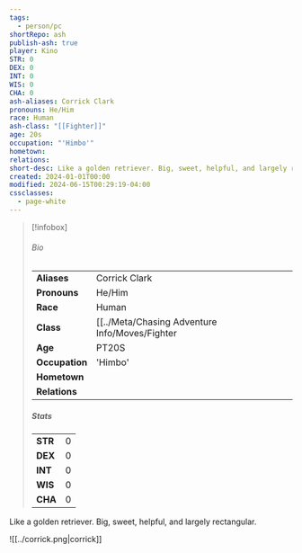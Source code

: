 ```yaml
---
tags:
  - person/pc
shortRepo: ash
publish-ash: true
player: Kino
STR: 0
DEX: 0
INT: 0
WIS: 0
CHA: 0
ash-aliases: Corrick Clark
pronouns: He/Him
race: Human
ash-class: "[[Fighter]]"
age: 20s
occupation: "'Himbo'"
hometown: 
relations: 
short-desc: Like a golden retriever. Big, sweet, helpful, and largely rectangular.
created: 2024-01-01T00:00
modified: 2024-06-15T00:29:19-04:00
cssclasses:
  - page-white
---
```


> [!infobox]
> ###### Bio
> |                |                  |
> | -------------- | ---------------- |
> |**Aliases**     | Corrick Clark                |
> |**Pronouns**    | He/Him           |
> |**Race**        | Human            |
> |**Class**         | [[../Meta/Chasing Adventure Info/Moves/Fighter|Fighter]]            |
> |**Age**         | PT20S            |
> |**Occupation**  | 'Himbo'        |
> |**Hometown**||
> |**Relations**|  |
> 
> ##### Stats
> |      |      |
> | ---- | ---- |
> | **STR**  | 0     |
> | **DEX**  | 0     |
> | **INT**  | 0     |
> | **WIS**  | 0     |
> | **CHA**  | 0     |

Like a golden retriever. Big, sweet, helpful, and largely rectangular.

![[../corrick.png|corrick]]